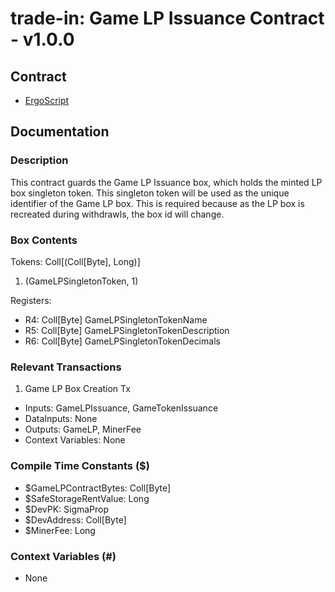 # trade-in: Game LP Issuance Contract - v1.0.0

## Contract

- [ErgoScript](ergoscript/game_lp_issuance.es)

## Documentation

### Description
This contract guards the Game LP Issuance box, which holds the minted LP box singleton token. This singleton token will be used as the unique identifier of the Game LP box. This is required because as the LP box is recreated during withdrawls, the box id will change.

### Box Contents
Tokens: Coll[(Coll[Byte], Long)]
1. (GameLPSingletonToken, 1)

Registers:
- R4: Coll[Byte] GameLPSingletonTokenName
- R5: Coll[Byte] GameLPSingletonTokenDescription
- R6: Coll[Byte] GameLPSingletonTokenDecimals

### Relevant Transactions
1. Game LP Box Creation Tx
- Inputs: GameLPIssuance, GameTokenIssuance
- DataInputs: None
- Outputs: GameLP, MinerFee
- Context Variables: None

### Compile Time Constants ($)
- $GameLPContractBytes: Coll[Byte]
- $SafeStorageRentValue: Long
- $DevPK: SigmaProp
- $DevAddress: Coll[Byte]
- $MinerFee: Long

### Context Variables (#)
- None